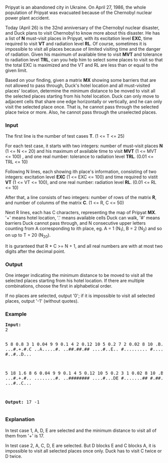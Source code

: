 <p>Pripyat is an abandoned city in Ukraine. On April 27, 1986, the whole population of Pripyat was evacuated because of the Chernobyl nuclear power plant accident.</p>
<p>Today (April 26) is the 32nd anniversary of the Chernobyl nuclear disaster, and Duck plans to visit Chernobyl to know more about this disaster. He has a list of <strong>N</strong> must-visit places in Pripyat, with its excitation level <strong>EXC</strong>, time required to visit&nbsp;<strong>VT</strong> and radiation level <strong>RL</strong>. Of course, sometimes it is impossible to visit all places because of limited visiting time and the danger of radiation. Given his maximum of available time to visit&nbsp;<strong>MVT</strong> and tolerance to radiation level <strong>TRL</strong>, can you help him to select some places to visit so that the total EXC is maximized and the VT and RL are less than or equal to the given limit.&nbsp;</p>
<p>Based on your finding, given a matrix <strong>MX</strong> showing some barriers that are not allowed to pass through, Duck's hotel location and all must-visited places' location, determine the minimum distance to be moved to visit all the selected places starting from his hotel location. Duck can only move to adjacent cells that share one edge horizontally or vertically, and he can only visit the selected place once. That is, he cannot pass through the selected place twice or more. Also, he cannot pass through the unselected places.</p>
<h3>Input</h3>
<p>The first line is the number of test cases <strong>T</strong>. (1 &lt;= T &lt;= 25)</p>
<p>For each test case, it starts with two integers: number of must-visit places <strong>N</strong> (1 &lt;= N &lt;= 20) and his maximum of available time to visit <strong>MVT</strong> (1 &lt;= MVT &lt;= 100) , and one real number: tolerance to radiation level <strong>TRL</strong>. (0.01 &lt;= TRL &lt;= 10)</p>
<p>Following N lines, each showing ith place's information, consisting of two integers: excitation level <strong>EXC</strong> (1 &lt;= EXC &lt;= 100) and time required to vistit <strong>VT</strong> (1 &lt;= VT &lt;= 100), and one real number: radiation level <strong>RL</strong>. (0.01 &lt;= RL &lt;= 10)</p>
<p>After that, a line consists of two integers: number of rows of the matrix <strong>R</strong>, and number of colunms of the matrix <strong>C</strong>. (1 &lt;= R, C &lt;= 50)</p>
<p>Next R lines, each has C characters, representing the map of Pripyat <strong>MX</strong>. '+' means hotel location, '.' means available cells Duck can walk, '#' means barriers Duck cannot pass through, and N consecutive upper letters counting from A corresponding to ith place, eg. A = 1 (N<sub>1</sub>), B = 2 (N<sub>2</sub>) and so on up to T = 20 (N<sub>20</sub>).</p>
<p>It is guranteed that R * C &gt;= N + 1, and all real numbers are with at most two digits after the decimal point.</p>
<h3>Output</h3>
<p>One integer indicating the minimum distance to be moved to visit all the selected places starting from his hotel location. If there are multiple combinations, choose the first in alphabetical order.</p>
<p>If no places are selected, output '0'; if it is impossible to visit all selected places, output '-1' (without quotes).</p>
<h3>Example</h3>
<pre><strong>Input:</strong>
2

5 8 0.8
3 1 0.04
9 9 0.1
4 2 0.12
10 5 0.2
7 2 0.02
8 10
.B...#....
...#.+.#.C
..A.....#.
..##.##.##
....#..E..
#.........
#.....##..
#..#..D...

5 18 1.6
8 6 0.04
9 9 0.1
4 5 0.12
10 5 0.2
3 1 0.02
8 10
.B...#....
...#.+.#..
........#.
..########
....#...DE
#.......##
#.##..###A
...#..C...

<strong>Output:</strong>
17
-1
</pre>
<h3>Explanation</h3>
<p>In test case 1, A, D, E are selected and the minimum distance to visit all of them from '+' is 17.</p>
<p>In test case 2, A, C, D, E are selected. But D blocks E and C blocks A, it is impossible to visit all selected places once only. Duck has to visit C twice or D twice.</p>